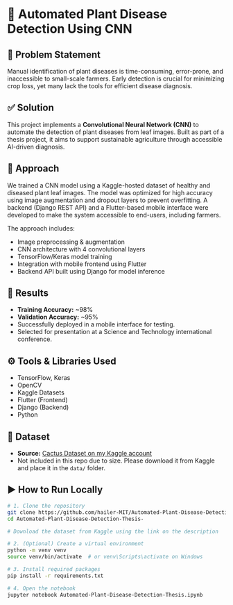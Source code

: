 # 🌿 Automated Plant Disease Detection Using CNN

## 🧠 Problem Statement

Manual identification of plant diseases is time-consuming, error-prone, and inaccessible to small-scale farmers. Early detection is crucial for minimizing crop loss, yet many lack the tools for efficient disease diagnosis.

## ✅ Solution

This project implements a **Convolutional Neural Network (CNN)** to automate the detection of plant diseases from leaf images. Built as part of a thesis project, it aims to support sustainable agriculture through accessible AI-driven diagnosis.

## 🔧 Approach

We trained a CNN model using a Kaggle-hosted dataset of healthy and diseased plant leaf images. The model was optimized for high accuracy using image augmentation and dropout layers to prevent overfitting. A backend (Django REST API) and a Flutter-based mobile interface were developed to make the system accessible to end-users, including farmers.

The approach includes:
- Image preprocessing & augmentation
- CNN architecture with 4 convolutional layers
- TensorFlow/Keras model training
- Integration with mobile frontend using Flutter
- Backend API built using Django for model inference

## 🧪 Results

- **Training Accuracy:** ~98%
- **Validation Accuracy:** ~95%
- Successfully deployed in a mobile interface for testing.
- Selected for presentation at a Science and Technology international conference.

## ⚙️ Tools & Libraries Used

- TensorFlow, Keras
- OpenCV
- Kaggle Datasets
- Flutter (Frontend)
- Django (Backend)
- Python

## 📁 Dataset

- **Source:** [Cactus Dataset on my Kaggle account](https://www.kaggle.com/datasets/hailom/cactus)
- Not included in this repo due to size. Please download it from Kaggle and place it in the `data/` folder.

## ▶️ How to Run Locally

```bash
# 1. Clone the repository
git clone https://github.com/hailer-MIT/Automated-Plant-Disease-Detection-Thesis-.git
cd Automated-Plant-Disease-Detection-Thesis-

# Download the dataset from Kaggle using the link on the description

# 2. (Optional) Create a virtual environment
python -m venv venv
source venv/bin/activate  # or venv\Scripts\activate on Windows

# 3. Install required packages
pip install -r requirements.txt

# 4. Open the notebook
jupyter notebook Automated-Plant-Disease-Detection-Thesis.ipynb
